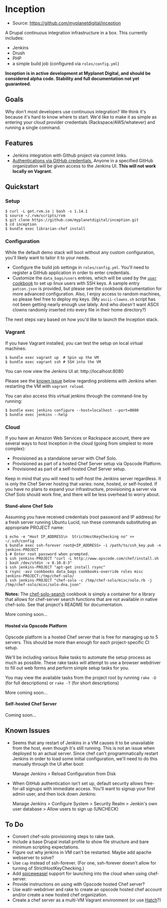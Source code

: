 Inception
=========

  - Source: https://github.com/myplanetdigital/inception

A Drupal continuous integration infrastructure in a box. This currently
includes:

  - Jenkins
  - Drush
  - PHP
  - a simple build job (configured via `roles/config.yml`)

**Inception is in active development at Myplanet Digital, and should be
considered alpha code. Stability and full documentation not yet
guaranteed.**

Goals
-----

Why don't most developers use continuous integration? We think it's
because it's hard to know where to start. We'd like to make it as simple
as entering your cloud provider credentials (Rackspace/AWS/whatever) and
running a single command.

Features
--------

  - Jenkins integration with Github project via commit links.
  - [Authentications via GitHub credentials.][plugin-github-oauth]
    Anyone in a specified GitHub organization will be given access to
    the Jenkins UI. **This will not work locally on Vagrant.**

Quickstart
----------

### Setup

    $ curl -L get.rvm.io | bash -s 1.14.1
    $ source ~/.rvm/scripts/rvm
    $ git clone https://github.com/myplanetdigital/inception.git
    $ cd inception
    $ bundle exec librarian-chef install

### Configuration

While the default demo stack will boot without any custom configuration, you'll
likely want to tailor it to your needs.

  - Configure the build job settings in `roles/config.yml`. You'll need
    to register a GitHub application in order to enter credentials.
  - Customize the `data_bags/users` entries, which will be used by the
    [`user` cookbook][user-cookbook] to set up linux users with SSH
keys.  A sample entry `patcon.json` is provided, but please see the
cookbook documentation for more advanced configuration. Also, I enjoy
access to random machines, so please feel free to deploy my keys. (My
`ascii-clowns.sh` script has not been getting nearly enough use lately.
And who *doesn't* want ASCII clowns randomly inserted into every file in
their home directory?)

The next steps vary based on how you'd like to launch the Inception
stack.

### Vagrant

If you have Vagrant installed, you can test the setup on local virtual
machines:

    $ bundle exec vagrant up  # Spin up the VM
    $ bundle exec vagrant ssh # SSH into the VM

You can now view the Jenkins UI at: http://localhost:8080

Please see the [known issue](#known-issues) below regarding problems
with Jenkins when restarting the VM with `vagrant reload`.

You can also access this virtual jenkins through the command-line by
running:

    $ bundle exec jenkins configure --host=localhost --port=8080
    $ bundle exec jenkins --help

### Cloud

If you have an Amazon Web Services or Rackspace account, there are
several ways to host Inception in the cloud (going from simplest to more
complex):

  - Provisioned as a standalone server with Chef Solo.
  - Provisioned as part of a hosted Chef Server setup via Opscode
    Platform.
  - Provisioned as part of a self-hosted Chef Server setup.

Keep in mind that you will need to self-host the Jenkins server
regardless. It is only the Chef Server hosting that varies: none,
hosted, or self-hosted. If you have no plans to expand your
infrastructure, provisioning a server via Chef Solo should work fine,
and there will be less overhead to worry about.

#### Stand-alone Chef Solo

Assuming you have received credentials (root password and IP address)
for a fresh server running Ubuntu Lucid, run these commands substituting
an appropriate PROJECT name:

    $ echo -e "Host IP_ADDRESS\n  StrictHostKeyChecking no" >> ~/.ssh/config
    $ bundle exec ssh-forever root@<IP_ADDRESS> -i /path/to/ssh_key.pub -n jenkins-PROJECT
    $ # Enter root password when prompted.
    $ ssh jenkins-PROJECT "curl -L http://www.opscode.com/chef/install.sh | bash /dev/stdin -v 0.10.8-3"
    $ ssh jenkins-PROJECT "apt-get install rsync"
    $ rsync -avz cookbooks data_bags cookbooks-override roles misc jenkins-PROJECT:/tmp/chef-solo/
    $ ssh jenkins-PROJECT "chef-solo -c /tmp/chef-solo/misc/solo.rb -j /tmp/chef-solo/misc/solo-dna.json"

**Notes:** The [chef-solo-search][chef-solo-search] cookbook is simply a
container for a library that allows for chef-server search functions
that are not available in native chef-solo. See that project's README
for documentation.

More coming soon...

#### Hosted via Opscode Platform

Opscode platform is a hosted Chef server that is free for managing up to
5 servers. This should be more than enough for each project-specific CI
setup.

We'll be including various Rake tasks to automate the setup process as
much as possible. These rake tasks will attempt to use a browser
webdriver to fill out web forms and perform simple setup tasks for you.

You may view the available tasks from the project root by running `rake
-D` (for full descriptions) or `rake -T` (for short descriptions)

More coming soon...

#### Self-hosted Chef Server

Coming soon...

Known Issues
------------

  - Seems that any restart of Jenkins in a VM causes it to be
    unavailable from the host, even though it's still running. This is
    not an issue when deployed to an actual server. Since chef can't
    programmatically restart Jenkins in order to load some initial
    configuration, we'll need to do this manually through the UI after boot:

    Manage Jenkins > Reload Configuration from Disk

  - When GitHub authentication isn't set up, default security allows
    free-for-all signups with immediate access. You'll want to signup
    your first admin user, and then lock down Jenkins:

    Manage Jenkins > Configure System > Security Realm >
    Jenkin's own user database > Allow users to sign up (UNCHECK)

To Do
-----

  - Convert chef-solo provisioning steps to rake task.
  - Include a base Drupal install profile to show file structure and
    bare minimum scripting expectations.
  - Figure out why jenkins in VM can't be restarted. Maybe add apache
    webserver to solve?
  - Use `cap` instead of ssh-forever. (For one, ssh-forever doesn't
    allow for turning of StrictHostKeyChecking.)
  - Add [spiceweasel][spiceweasel-project] support for launching into
    the cloud when using chef-server.
  - Provide instructions on using with Opscode hosted Chef server?
  - Use watir-webdriver and rake to create an opscode hosted chef
    account and/or create a new hosted chef organization.
  - Create a chef server as a multi-VM Vagrant environment (or use
    [Hatch][hatch-project]?)

<!-- Links -->
   [hatch-project]:            http://xdissent.github.com/chef-hatch-repo/
   [spiceweasel-project]:      http://wiki.opscode.com/display/chef/Spiceweasel
   [chef-solo-search]:         https://github.com/edelight/chef-solo-search#readme
   [user-cookbook]:            https://github.com/fnichol/chef-user#readme
   [plugin-github-oauth]:      https://wiki.jenkins-ci.org/display/JENKINS/Github+OAuth+Plugin
